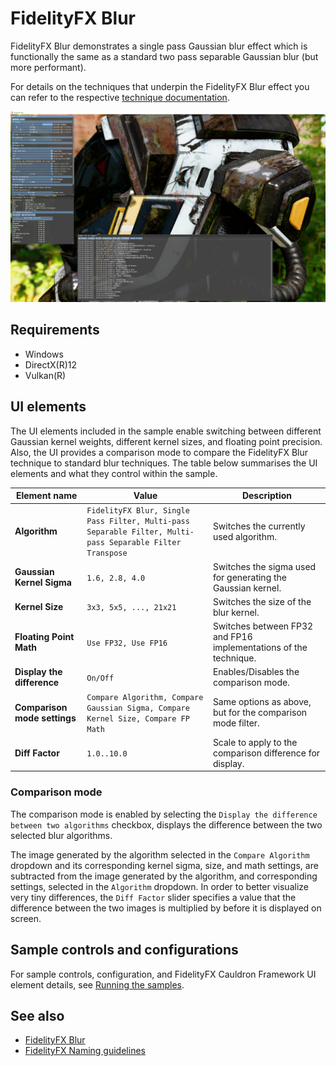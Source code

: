 <!-- @page page_samples_blur FidelityFX Blur -->

<h1>FidelityFX Blur</h1>

FidelityFX Blur demonstrates a single pass Gaussian blur effect which is functionally the same as a standard two pass separable Gaussian blur (but more performant).

For details on the techniques that underpin the FidelityFX Blur effect you can refer to the respective [technique documentation](../techniques/blur.md).

![FidelityFX Blur](media/blur/blur.jpg)

<h2>Requirements</h2>

 - Windows
 - DirectX(R)12
 - Vulkan(R)

<h2>UI elements</h2>

The UI elements included in the sample enable switching between different Gaussian kernel weights, different kernel sizes, and floating point precision. Also, the UI provides a comparison mode to compare the FidelityFX Blur technique to standard blur techniques. The table below summarises the UI elements and what they control within the sample.

| Element name | Value | Description |
| --- | --- | --- |
| **Algorithm** | `FidelityFX Blur, Single Pass Filter, Multi-pass Separable Filter, Multi-pass Separable Filter Transpose` | Switches the currently used algorithm. | 
| **Gaussian Kernel Sigma** | `1.6, 2.8, 4.0` | Switches the sigma used for generating the Gaussian kernel. |
| **Kernel Size** | `3x3, 5x5, ..., 21x21` | Switches the size of the blur kernel. |
| **Floating Point Math** | `Use FP32, Use FP16` | Switches between FP32 and FP16 implementations of the technique. |
| **Display the difference** | `On/Off` | Enables/Disables the comparison mode. |
| **Comparison mode settings** | `Compare Algorithm, Compare Gaussian Sigma, Compare Kernel Size, Compare FP Math` | Same options as above, but for the comparison mode filter. |
| **Diff Factor** | `1.0..10.0` | Scale to apply to the comparison difference for display. |

<h3>Comparison mode</h3>

The comparison mode is enabled by selecting the `Display the difference between two algorithms` checkbox, displays the difference between the two selected blur algorithms. 

The image generated by the algorithm selected in the `Compare Algorithm` dropdown and its corresponding kernel sigma, size, and math settings, are subtracted from the image generated by the algorithm, and corresponding settings, selected in the `Algorithm` dropdown. In order to better visualize very tiny differences, the `Diff Factor` slider specifies a value that the difference between the two images is multiplied by before it is displayed on screen.

<h2>Sample controls and configurations</h2>

For sample controls, configuration, and FidelityFX Cauldron Framework UI element details, see [Running the samples](../getting-started/running-samples.md).

<h2>See also</h2>

- [FidelityFX Blur](../techniques/blur.md)
- [FidelityFX Naming guidelines](../getting-started/naming-guidelines.md)
